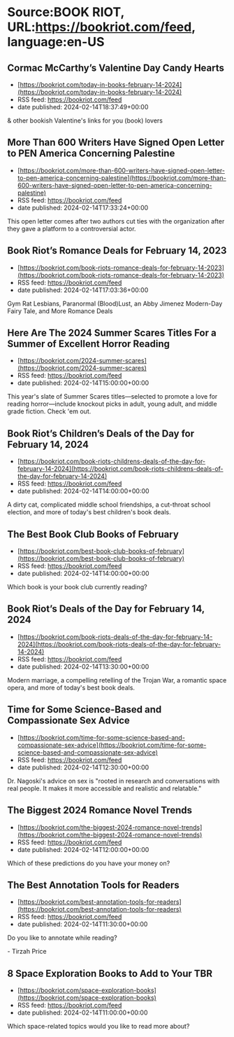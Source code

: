 # Source:BOOK RIOT, URL:https://bookriot.com/feed, language:en-US

## Cormac McCarthy’s Valentine Day Candy Hearts
 - [https://bookriot.com/today-in-books-february-14-2024](https://bookriot.com/today-in-books-february-14-2024)
 - RSS feed: https://bookriot.com/feed
 - date published: 2024-02-14T18:37:49+00:00

&#038; other bookish Valentine's links for you (book) lovers

## More Than 600 Writers Have Signed Open Letter to PEN America Concerning Palestine
 - [https://bookriot.com/more-than-600-writers-have-signed-open-letter-to-pen-america-concerning-palestine](https://bookriot.com/more-than-600-writers-have-signed-open-letter-to-pen-america-concerning-palestine)
 - RSS feed: https://bookriot.com/feed
 - date published: 2024-02-14T17:33:24+00:00

This open letter comes after two authors cut ties with the organization after they gave a platform to a controversial actor.

## Book Riot’s Romance Deals for February 14, 2023
 - [https://bookriot.com/book-riots-romance-deals-for-february-14-2023](https://bookriot.com/book-riots-romance-deals-for-february-14-2023)
 - RSS feed: https://bookriot.com/feed
 - date published: 2024-02-14T17:03:36+00:00

Gym Rat Lesbians, Paranormal (Blood)Lust, an Abby Jimenez Modern-Day Fairy Tale, and More Romance Deals

## Here Are The 2024 Summer Scares Titles For a Summer of Excellent Horror Reading
 - [https://bookriot.com/2024-summer-scares](https://bookriot.com/2024-summer-scares)
 - RSS feed: https://bookriot.com/feed
 - date published: 2024-02-14T15:00:00+00:00

This year's slate of Summer Scares titles—selected to promote a love for reading horror—include knockout picks in adult, young adult, and middle grade fiction. Check 'em out.

## Book Riot’s Children’s Deals of the Day for February 14, 2024
 - [https://bookriot.com/book-riots-childrens-deals-of-the-day-for-february-14-2024](https://bookriot.com/book-riots-childrens-deals-of-the-day-for-february-14-2024)
 - RSS feed: https://bookriot.com/feed
 - date published: 2024-02-14T14:00:00+00:00

A dirty cat, complicated middle school friendships, a cut-throat school election, and more of today's best children's book deals.

## The Best Book Club Books of February
 - [https://bookriot.com/best-book-club-books-of-february](https://bookriot.com/best-book-club-books-of-february)
 - RSS feed: https://bookriot.com/feed
 - date published: 2024-02-14T14:00:00+00:00

Which book is your book club currently reading?

## Book Riot’s Deals of the Day for February 14, 2024
 - [https://bookriot.com/book-riots-deals-of-the-day-for-february-14-2024](https://bookriot.com/book-riots-deals-of-the-day-for-february-14-2024)
 - RSS feed: https://bookriot.com/feed
 - date published: 2024-02-14T13:30:00+00:00

Modern marriage, a compelling retelling of the Trojan War, a romantic space opera, and more of today's best book deals.

## Time for Some Science-Based and Compassionate Sex Advice
 - [https://bookriot.com/time-for-some-science-based-and-compassionate-sex-advice](https://bookriot.com/time-for-some-science-based-and-compassionate-sex-advice)
 - RSS feed: https://bookriot.com/feed
 - date published: 2024-02-14T12:30:00+00:00

Dr. Nagoski's advice on sex is "rooted in research and conversations with real people. It makes it more accessible and realistic and relatable."

## The Biggest 2024 Romance Novel Trends
 - [https://bookriot.com/the-biggest-2024-romance-novel-trends](https://bookriot.com/the-biggest-2024-romance-novel-trends)
 - RSS feed: https://bookriot.com/feed
 - date published: 2024-02-14T12:00:00+00:00

Which of these predictions do you have your money on?

## The Best Annotation Tools for Readers
 - [https://bookriot.com/best-annotation-tools-for-readers](https://bookriot.com/best-annotation-tools-for-readers)
 - RSS feed: https://bookriot.com/feed
 - date published: 2024-02-14T11:30:00+00:00

Do you like to annotate while reading?<p>- Tirzah Price</p>

## 8 Space Exploration Books to Add to Your TBR
 - [https://bookriot.com/space-exploration-books](https://bookriot.com/space-exploration-books)
 - RSS feed: https://bookriot.com/feed
 - date published: 2024-02-14T11:00:00+00:00

Which space-related topics would you like to read more about?

